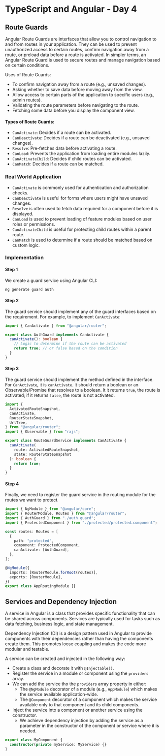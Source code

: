 # TypeScript and Angular - Day 4

## Route Guards

Angular Route Guards are interfaces that allow you to control navigation to and from routes in your application. They can be used to prevent unauthorized access to certain routes, confirm navigation away from a route, or preload data before a route is activated.
In simpler terms, an Angular Route Guard is used to secure routes and manage navigation based on certain conditions.

Uses of Route Guards:

- To confirm navigation away from a route (e.g., unsaved changes).
- Asking whether to save data before moving away from the view.
- Allow access to certain parts of the application to specific users (e.g., admin routes).
- Validating the route parameters before navigating to the route.
- Fetching some data before you display the component view.

#### Types of Route Guards:

- `CanActivate`: Decides if a route can be activated.
- `CanDeactivate`: Decides if a route can be deactivated (e.g., unsaved changes).
- `Resolve`: Pre-fetches data before activating a route.
- `CanLoad`: Prevents the application from loading entire modules lazily.
- `CanActivateChild`: Decides if child routes can be activated.
- `CanMatch`: Decides if a route can be matched.

### Real World Application

- `CanActivate` is commonly used for authentication and authorization checks.
- `CanDeactivate` is useful for forms where users might have unsaved changes.
- `Resolve` is often used to fetch data required for a component before it is displayed.
- `CanLoad` is used to prevent loading of feature modules based on user roles or permissions.
- `CanActivateChild` is useful for protecting child routes within a parent route.
- `CanMatch` is used to determine if a route should be matched based on custom logic.

### Implementation

#### Step 1

We create a guard service using Angular CLI:

```bash
ng generate guard auth
```

#### Step 2

The guard service should implement any of the guard interfaces based on the requirement. For example, to implement `CanActivate`:

```typescript
import { CanActivate } from "@angular/router";

export class AuthGuard implements CanActivate {
  canActivate(): boolean {
    // Logic to determine if the route can be activated
    return true; // or false based on the condition
  }
}
```

#### Step 3

The guard service should implement the method defined in the interface. For `CanActivate`, it is `canActivate`. It should return a boolean or an Observable/Promise that resolves to a boolean. It it returns `true`, the route is activated; if it returns `false`, the route is not activated.

```typescript
import {
  ActivatedRouteSnapshot,
  CanActivate,
  RouterStateSnapshot,
  UrlTree,
} from "@angular/router";
import { Observable } from "rxjs";

export class RouteGuardService implements CanActivate {
  canActivate(
    route: ActivatedRouteSnapshot,
    state: RouterStateSnapshot
  ): boolean {
    return true;
  }
}
```

#### Step 4

Finally, we need to register the guard service in the routing module for the routes we want to protect.

```typescript
import { NgModule } from "@angular/core";
import { RouterModule, Routes } from "@angular/router";
import { AuthGuard } from "./auth.guard";
import { ProtectedComponent } from "./protected/protected.component";

const routes: Routes = [
  {
    path: "protected",
    component: ProtectedComponent,
    canActivate: [AuthGuard],
  },
];

@NgModule({
  imports: [RouterModule.forRoot(routes)],
  exports: [RouterModule],
})
export class AppRoutingModule {}
```

## Services and Dependency Injection

A service in Angular is a class that provides specific functionality that can be shared across components. Services are typically used for tasks such as data fetching, business logic, and state management.

Dependency Injection (DI) is a design pattern used in Angular to provide components with their dependencies rather than having the components create them. This promotes loose coupling and makes the code more modular and testable.

A service can be created and injected in the following way:

- Create a class and decorate it with `@Injectable()`.
- Register the service in a module or component using the `providers` array.
- We can add the service tho the `providers` array property in either:
  - The `@NgModule` decorator of a module (e.g., `AppModule`) which makes the service available application-wide.
  - The `@Component` decorator of a component which makes the service available only to that component and its child components.
- Inject the service into a component or another service using the constructor.
  - We achieve dependency injection by adding the service as a parameter in the constructor of the component or service where it is needed.

```typescript
export class MyComponent {
  constructor(private myService: MyService) {}
}
```
